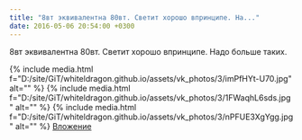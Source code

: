 ```yaml
---
title: "8вт эквивалентна 80вт. Светит хорошо впринципе. На..."
date: 2016-05-06 20:54:00 +0300
---
```


8вт эквивалентна 80вт. Светит хорошо впринципе. Надо больше таких.


{% include media.html f="D:/site/GiT/whiteldragon.github.io/assets/vk_photos/3/imPfHYt-U70.jpg" alt="" %}
{% include media.html f="D:/site/GiT/whiteldragon.github.io/assets/vk_photos/3/1FWaqhL6sds.jpg" alt="" %}
{% include media.html f="D:/site/GiT/whiteldragon.github.io/assets/vk_photos/3/nPFUE3XgYgg.jpg" alt="" %}
[Вложение](https://vk.com/photo41076938_413801093)
